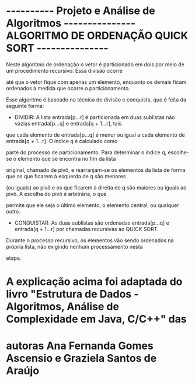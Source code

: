 # ---------- Projeto e Análise de Algoritmos --------------- ALGORITMO DE ORDENAÇÃO QUICK SORT --------------- #

Neste algoritmo de ordenação o vetor é particionado em dois por meio de um procedimento recursivo. Essa divisão ocorre

até que o vetor fique com apenas um elemento, enquanto os demais ficam ordenados à medida que ocorre o particionamento.

Esse algoritmo é baseado na técnica de divisão e conquista, que é feita da seguinte forma:


- DIVIDIR: A lista entrada[p...r] é particionada em duas sublistas não vazias entrada[p...q] e entrada[q + 1...r], tais

que cada elemento de entrada[p...q] é menor ou igual a cada elemento de entrada[q + 1...r]. O índice q é calculado como

parte do processo de particionamento. Para determinar o índice q, escolhe-se o elemento que se encontra no fim da lista

original, chamado de pivô, e rearranjam-se os elementos da lista de forma que os que ficarem à esquerda de q são menores

(ou iguais) ao pivô e os que ficarem à direita de q são maiores ou iguais ao pivô. A escolha do pivô é arbitrária, o que 

permite que ele seja o último elemento, o elemento central, ou qualquer outro.


- CONQUISTAR: As duas sublistas são ordenadas entrada[p...q] e entrada[q + 1...r] por chamadas recursivas ao QUICK SORT.

Durante o processo recursivo, os elementos vão sendo ordenados na própria lista, não exigindo nenhum processamento nesta

etapa.


# A explicação acima foi adaptada do livro "Estrutura de Dados - Algoritmos, Análise de Complexidade em Java, C/C++" das #
# autoras Ana Fernanda Gomes Ascensio e Graziela Santos de Araújo                                                        #
